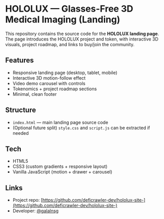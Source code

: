 # HOLOLUX — Glasses-Free 3D Medical Imaging (Landing)

This repository contains the source code for the **HOLOLUX landing page**.  
The page introduces the HOLOLUX project and token, with interactive 3D visuals, project roadmap, and links to buy/join the community.

##  Features
- Responsive landing page (desktop, tablet, mobile)
- Interactive 3D motion-follow effect
- Video demo carousel with controls
- Tokenomics + project roadmap sections
- Minimal, clean footer

##  Structure
- `index.html` — main landing page source code
- (Optional future split) `style.css` and `script.js` can be extracted if needed

##  Tech
- HTML5
- CSS3 (custom gradients + responsive layout)
- Vanilla JavaScript (motion + drawer + carousel)

##  Links
- Project repo: [https://github.com/deficrawler-dev/hololux-site-](https://github.com/deficrawler-dev/hololux-site-)
- Developer: [@galalnsg](https://x.com/galalnsg)

